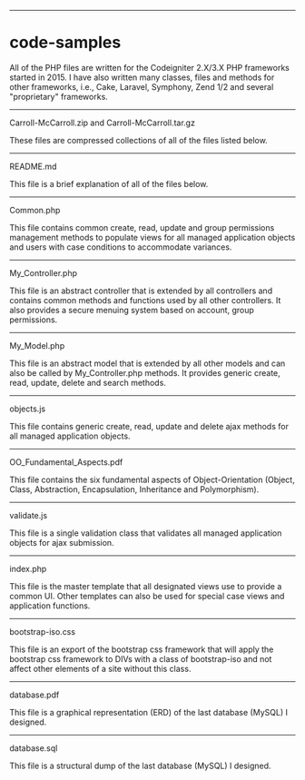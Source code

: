 *************************
# code-samples

All of the PHP files are written for the Codeigniter 2.X/3.X PHP frameworks started in 2015. I have also written many classes, files and methods for other frameworks, i.e., Cake, Laravel, Symphony, Zend 1/2 and several "proprietary" frameworks. 

*************************
Carroll-McCarroll.zip and Carroll-McCarroll.tar.gz

These files are compressed collections of all of the files listed below.

*************************
README.md

This file is a brief explanation of all of the files below.

*************************
Common.php

This file contains common create, read, update and group permissions management methods to populate views for all managed application objects and users with case conditions to accommodate variances.

*************************
My_Controller.php

This file is an abstract controller that is extended by all controllers and contains common methods and functions used by all other controllers. It also provides a secure menuing system based on account, group permissions.

*************************
My_Model.php

This file is an abstract model that is extended by all other models and can also be called by My_Controller.php methods. It provides generic create, read, update, delete and search methods.

*************************
objects.js

This file contains generic create, read, update and delete ajax methods for all managed application objects.

*************************
OO_Fundamental_Aspects.pdf

This file contains the six fundamental aspects of Object-Orientation (Object, Class, Abstraction, Encapsulation, Inheritance and Polymorphism).

*************************
validate.js

This file is a single validation class that validates all managed application objects for ajax submission.

*************************
index.php

This file is the master template that all designated views use to provide a common UI. Other templates can also be used for special case views and application functions.

*************************
bootstrap-iso.css

This file is an export of the bootstrap css framework that will apply the bootstrap css framework to DIVs with a class of bootstrap-iso and not affect other elements of a site without this class.

*************************
database.pdf

This file is a graphical representation (ERD) of the last database (MySQL) I designed.

*************************
database.sql

This file is a structural dump of the last database (MySQL) I designed.


